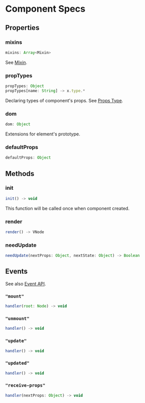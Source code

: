 # Component Specs

## Properties

### mixins

``` javascript
mixins: Array<Mixin>
```

See [Mixin](./mixin.md).

### propTypes

``` javascript
propTypes: Object
propTypes[name: String] -> x.type.*
```

Declaring types of component's props. See [Props Type](./props-type.md).

### dom

``` javascript
dom: Object
```

Extensions for element's prototype.

### defaultProps

``` javascript
defaultProps: Object
```

## Methods

### init

``` javascript
init() -> void
```

This function will be called once when component created.

### render

``` javascript
render() -> VNode
```

### needUpdate

``` javascript
needUpdate(nextProps: Object, nextState: Object) -> Boolean
```

## Events

See also [Event API](./event-api.md).

### `"mount"`

``` javascript
handler(root: Node) -> void
```

### `"unmount"`

``` javascript
handler() -> void
```

### `"update"`

``` javascript
handler() -> void
```

### `"updated"`

``` javascript
handler() -> void
```

### `"receive-props"`

``` javascript
handler(nextProps: Object) -> void
```
